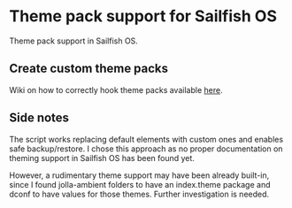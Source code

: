 # Theme pack support for Sailfish OS

Theme pack support in Sailfish OS.

## Create custom theme packs

Wiki on how to correctly hook theme packs available [here](https://github.com/fravaccaro/themepacksupport-sailfishos/wiki/Get-started).

## Side notes

The script works replacing default elements with custom ones and enables safe backup/restore. I chose this approach as no proper documentation on theming support in Sailfish OS has been found yet.

However, a rudimentary theme support may have been already built-in, since I found jolla-ambient folders to have an index.theme package and dconf to have values for those themes. Further investigation is needed.